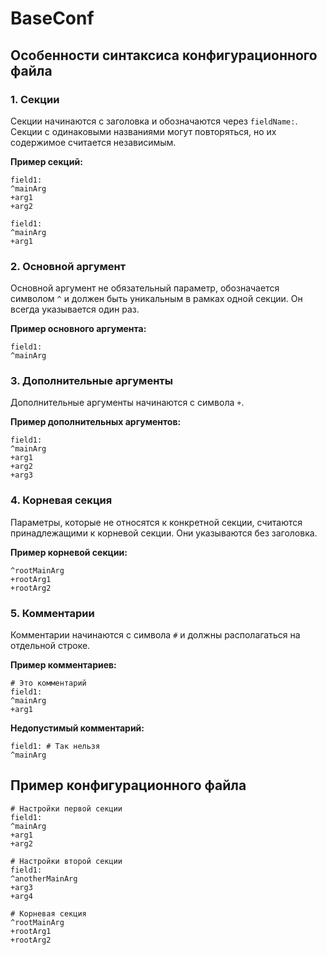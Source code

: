 
# BaseConf

## Особенности синтаксиса конфигурационного файла

### 1. Секции
Секции начинаются с заголовка и обозначаются через `fieldName:`. Секции с одинаковыми названиями могут повторяться, но их содержимое считается независимым.

**Пример секций:**
```plaintext
field1:
^mainArg
+arg1
+arg2

field1:
^mainArg
+arg1
```

### 2. Основной аргумент
Основной аргумент не обязательный параметр, обозначается символом `^` и должен быть уникальным в рамках одной секции. Он всегда указывается один раз. 

**Пример основного аргумента:**
```plaintext
field1:
^mainArg
```

### 3. Дополнительные аргументы
Дополнительные аргументы начинаются с символа `+`.

**Пример дополнительных аргументов:**
```plaintext
field1:
^mainArg
+arg1
+arg2
+arg3
```

### 4. Корневая секция
Параметры, которые не относятся к конкретной секции, считаются принадлежащими к корневой секции. Они указываются без заголовка.

**Пример корневой секции:**
```plaintext
^rootMainArg
+rootArg1
+rootArg2
```

### 5. Комментарии
Комментарии начинаются с символа `#` и должны располагаться на отдельной строке.

**Пример комментариев:**
```plaintext
# Это комментарий
field1:
^mainArg
+arg1
```

**Недопустимый комментарий:**
```plaintext
field1: # Так нельзя
^mainArg
```

## Пример конфигурационного файла
```plaintext
# Настройки первой секции
field1:
^mainArg
+arg1
+arg2

# Настройки второй секции
field1:
^anotherMainArg
+arg3
+arg4

# Корневая секция
^rootMainArg
+rootArg1
+rootArg2
```
